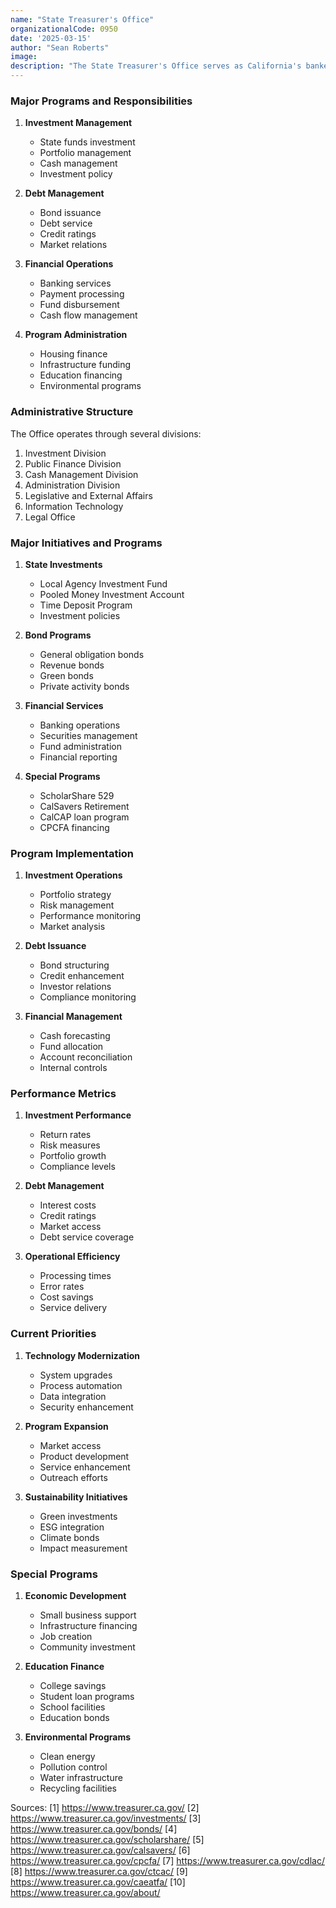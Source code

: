 ```yaml
---
name: "State Treasurer's Office"
organizationalCode: 0950
date: '2025-03-15'
author: "Sean Roberts"
image: 
description: "The State Treasurer's Office serves as California's banker, managing the state's investments, debt, and financial operations while promoting economic growth through infrastructure financing and other programs."
---
```


### Major Programs and Responsibilities

1. **Investment Management**
   - State funds investment
   - Portfolio management
   - Cash management
   - Investment policy

2. **Debt Management**
   - Bond issuance
   - Debt service
   - Credit ratings
   - Market relations

3. **Financial Operations**
   - Banking services
   - Payment processing
   - Fund disbursement
   - Cash flow management

4. **Program Administration**
   - Housing finance
   - Infrastructure funding
   - Education financing
   - Environmental programs

### Administrative Structure

The Office operates through several divisions:

1. Investment Division
2. Public Finance Division
3. Cash Management Division
4. Administration Division
5. Legislative and External Affairs
6. Information Technology
7. Legal Office

### Major Initiatives and Programs

1. **State Investments**
   - Local Agency Investment Fund
   - Pooled Money Investment Account
   - Time Deposit Program
   - Investment policies

2. **Bond Programs**
   - General obligation bonds
   - Revenue bonds
   - Green bonds
   - Private activity bonds

3. **Financial Services**
   - Banking operations
   - Securities management
   - Fund administration
   - Financial reporting

4. **Special Programs**
   - ScholarShare 529
   - CalSavers Retirement
   - CalCAP loan program
   - CPCFA financing

### Program Implementation

1. **Investment Operations**
   - Portfolio strategy
   - Risk management
   - Performance monitoring
   - Market analysis

2. **Debt Issuance**
   - Bond structuring
   - Credit enhancement
   - Investor relations
   - Compliance monitoring

3. **Financial Management**
   - Cash forecasting
   - Fund allocation
   - Account reconciliation
   - Internal controls

### Performance Metrics

1. **Investment Performance**
   - Return rates
   - Risk measures
   - Portfolio growth
   - Compliance levels

2. **Debt Management**
   - Interest costs
   - Credit ratings
   - Market access
   - Debt service coverage

3. **Operational Efficiency**
   - Processing times
   - Error rates
   - Cost savings
   - Service delivery

### Current Priorities

1. **Technology Modernization**
   - System upgrades
   - Process automation
   - Data integration
   - Security enhancement

2. **Program Expansion**
   - Market access
   - Product development
   - Service enhancement
   - Outreach efforts

3. **Sustainability Initiatives**
   - Green investments
   - ESG integration
   - Climate bonds
   - Impact measurement

### Special Programs

1. **Economic Development**
   - Small business support
   - Infrastructure financing
   - Job creation
   - Community investment

2. **Education Finance**
   - College savings
   - Student loan programs
   - School facilities
   - Education bonds

3. **Environmental Programs**
   - Clean energy
   - Pollution control
   - Water infrastructure
   - Recycling facilities

Sources:
[1] https://www.treasurer.ca.gov/
[2] https://www.treasurer.ca.gov/investments/
[3] https://www.treasurer.ca.gov/bonds/
[4] https://www.treasurer.ca.gov/scholarshare/
[5] https://www.treasurer.ca.gov/calsavers/
[6] https://www.treasurer.ca.gov/cpcfa/
[7] https://www.treasurer.ca.gov/cdlac/
[8] https://www.treasurer.ca.gov/ctcac/
[9] https://www.treasurer.ca.gov/caeatfa/
[10] https://www.treasurer.ca.gov/about/ 